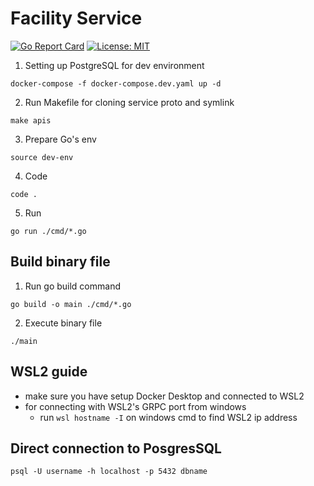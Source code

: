 # Facility Service
[![Go Report Card](https://goreportcard.com/badge/github.com/hu-tao-supremacy/facility)](https://goreportcard.com/report/github.com/hu-tao-supremacy/facility)
[![License: MIT](https://img.shields.io/badge/License-MIT-yellow.svg)](https://opensource.org/licenses/MIT)

1. Setting up PostgreSQL for dev environment
```
docker-compose -f docker-compose.dev.yaml up -d
```
2. Run Makefile for cloning service proto and symlink
```
make apis
```
3. Prepare Go's env
```
source dev-env
```
4. Code
```
code .
```
5. Run
```
go run ./cmd/*.go
```

## Build binary file
1. Run go build command
```
go build -o main ./cmd/*.go
```
2. Execute binary file
```
./main
```

## WSL2 guide
- make sure you have setup Docker Desktop and connected to WSL2
- for connecting with WSL2's GRPC port from windows
    - run `wsl hostname -I` on windows cmd to find WSL2 ip address


## Direct connection to PosgresSQL

```
psql -U username -h localhost -p 5432 dbname
```
